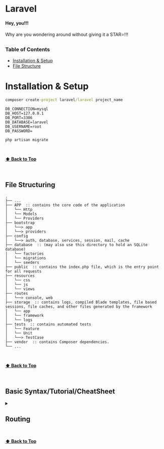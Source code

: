 # Laravel

#### Hey, you!!! 
Why are you wondering around without giving it a STAR⭐!!!

### Table of Contents

- [Installation & Setup](#installation--setup)
- [File Structure](#file-structuring)



Installation & Setup
=======
```cmd
composer create-project laravel/laravel project_name
```

```env
DB_CONNECTION=mysql
DB_HOST=127.0.0.1
DB_PORT=3306
DB_DATABASE=laravel
DB_USERNAME=root
DB_PASSWORD=
```


```cmd
php artisan migrate
```

<br>

**[⬆ Back to Top](#table-of-contents)**

<br>



File Structuring
----------------------------------------------------------------------------------------------

    .
    ├── ...
    ├── APP  :: contains the core code of the application
    │   └── Http              
    │   └── Models        
    │   └── Providers
    ├── bootstrap           
    │   └──> app 
    │   └──> providers
    ├── config   
    │   └──> auth, database, services, session, mail, cache
    ├── database  :: (may also use this directory to hold an SQLite database)
    │   └── factories              
    │   └── migrations     
    │   └── seeders
    ├── public  :: contains the index.php file, which is the entry point for all requests
    ├── resources  
    │   └── css              
    │   └── js        
    │   └── views
    ├── routes   
    │   └──> console, web
    ├── storage  :: contains logs, compiled Blade templates, file based sessions, file caches, and other files generated by the framework
    │   └── app              
    │   └── framework       
    │   └── logs
    ├── tests  :: contains automated tests         
    │   └── Feature        
    │   └── Unit         
    │   └──> TestCase
    ├── vendor  :: contains Composer dependencies.
    └── ...

<br>

**[⬆ Back to Top](#table-of-contents)**

<br>



Basic Syntax/Tutorial/CheatSheet
----------------------------------------------------------------------------------------------

<details>
  <summary><h2>Routing</h2></summary>

  ```php
  <?php
    use Illuminate\Support\Facades\Route;

    Route::get('/', function () {
        return 'Welcome to Laravel';
    });

    Route::get('/tasks', function () {
        return 'Task List should be here..';
    })->name('tasklist');

    Route::get('/task', function () {
        // return redirect('/tasks');
        return redirect()->route('tasklist');
    });

    Route::get('/tasks/{taskName}', function ( $taskName) {
        return 'Here is the details of the task: ' . $taskName . '...';
    });

    Route::fallback(function () {
        return 'Bruh!! You fell into Black Hole..';
    });
  ```
</details>


<br>

**[⬆ Back to Top](#table-of-contents)**

<br>


